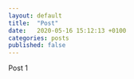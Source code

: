 ```yaml
---
layout: default
title:  "Post"
date:   2020-05-16 15:12:13 +0100
categories: posts
published: false
---
```

Post 1